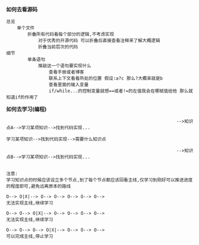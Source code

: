 **如何去看源码** 

    总览
        单个文件
            折叠所有代码看每个部分的逻辑,不考虑实现
                对于优秀的开源代码 可以折叠后直接查看注释来了解大概逻辑
                折叠当前层次的代码
    细节
            单条语句    
                推敲这一个语句要实现什么
                    查看手册或者博客
                    联系上下文看看所处的位置 假设:a?c 那么?大概率就是b
                    查看里面的输入变量
                    if/while...的控制变量就想==或者!=的左值我会在哪赋值给他 那么就知道if的作用了


**如何去学习(编程)** 


                                                                    -->知识点A-->学习某项知识-->找到代码实现...

    学习某项知识-->找到代码实现-->需要什么知识点                         

                                                                    -->知识点B-->学习某项知识-->找到代码实现...


    注意:
    学习知识点的时候应该设立多个节点,到了每个节点都应该回看主线,仅学习到刚好可以推进进度的程度即可,避免远离原本的路线

    O--> O|X|--> O--> O--> O--> O--> O--> 
    无法实现主线,继续学习

    O--> O--> O|X|--> O--> O--> O--> O--> 
    无法实现主线,继续学习 

    O--> O--> O--> O|X|--> O--> O--> O--> 
    可以完成主线,停止学习




    


 
